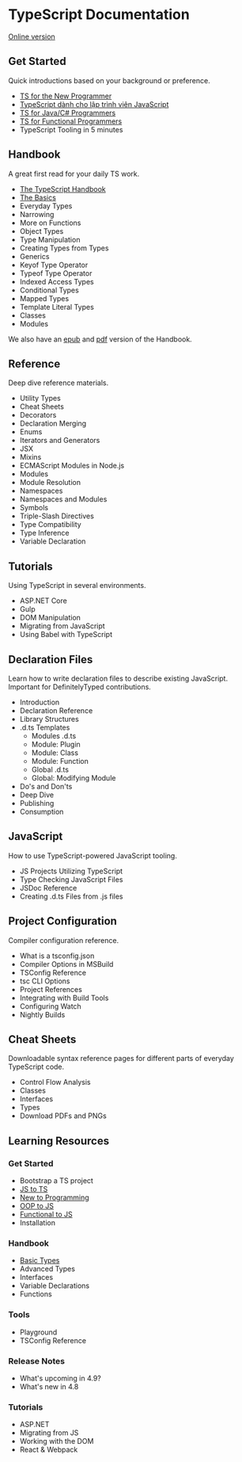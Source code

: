 # TypeScript Documentation

[Online version](https://www.typescriptlang.org/docs/)

## Get Started

Quick introductions based on your background or preference.

- [TS for the New Programmer](handbook/typescript-from-scratch.md)
- [TypeScript dành cho lập trình viên JavaScript](handbook/typescript-in-5-minutes.md)
- [TS for Java/C# Programmers](handbook/typescript-in-5-minutes-oop.md)
- [TS for Functional Programmers](handbook/typescript-in-5-minutes-func.md)
- TypeScript Tooling in 5 minutes

## Handbook

A great first read for your daily TS work.

- [The TypeScript Handbook](handbook/intro.md)
- [The Basics](handbook/basic-types.md)
- Everyday Types
- Narrowing
- More on Functions
- Object Types
- Type Manipulation
- Creating Types from Types
- Generics
- Keyof Type Operator
- Typeof Type Operator
- Indexed Access Types
- Conditional Types
- Mapped Types
- Template Literal Types
- Classes
- Modules

We also have an [epub](https://www.typescriptlang.org/assets/typescript-handbook.epub) and [pdf](https://www.typescriptlang.org/assets/typescript-handbook.pdf) version of the Handbook.

## Reference

Deep dive reference materials.

- Utility Types
- Cheat Sheets
- Decorators
- Declaration Merging
- Enums
- Iterators and Generators
- JSX
- Mixins
- ECMAScript Modules in Node.js
- Modules
- Module Resolution
- Namespaces
- Namespaces and Modules
- Symbols
- Triple-Slash Directives
- Type Compatibility
- Type Inference
- Variable Declaration

## Tutorials

Using TypeScript in several environments.

- ASP.NET Core
- Gulp
- DOM Manipulation
- Migrating from JavaScript
- Using Babel with TypeScript

## Declaration Files

Learn how to write declaration files to describe existing JavaScript. Important for DefinitelyTyped contributions.

- Introduction
- Declaration Reference
- Library Structures
- .d.ts Templates
  + Modules .d.ts
  + Module: Plugin
  + Module: Class
  + Module: Function
  + Global .d.ts
  + Global: Modifying Module
- Do's and Don'ts
- Deep Dive
- Publishing
- Consumption

## JavaScript

How to use TypeScript-powered JavaScript tooling.

- JS Projects Utilizing TypeScript
- Type Checking JavaScript Files
- JSDoc Reference
- Creating .d.ts Files from .js files

## Project Configuration

Compiler configuration reference.

- What is a tsconfig.json
- Compiler Options in MSBuild
- TSConfig Reference
- tsc CLI Options
- Project References
- Integrating with Build Tools
- Configuring Watch
- Nightly Builds

## Cheat Sheets

Downloadable syntax reference pages for different parts of everyday TypeScript code.

- Control Flow Analysis
- Classes
- Interfaces
- Types
- Download PDFs and PNGs

## Learning Resources

### Get Started

- Bootstrap a TS project
- [JS to TS](handbook/typescript-in-5-minutes.md)
- [New to Programming](handbook/typescript-from-scratch.md)
- [OOP to JS](handbook/typescript-in-5-minutes-oop.md)
- [Functional to JS](../python/vietnamese3e/04-functions.md)
- Installation

### Handbook

- [Basic Types](handbook/basic-types.md)
- Advanced Types
- Interfaces
- Variable Declarations
- Functions

### Tools

- Playground
- TSConfig Reference

### Release Notes

- What's upcoming in 4.9?
- What's new in 4.8

### Tutorials

- ASP.NET
- Migrating from JS
- Working with the DOM
- React & Webpack
